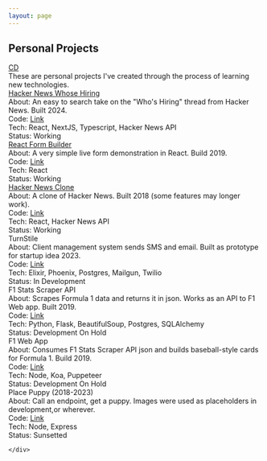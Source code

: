 ```yaml
---
layout: page  
---
```

<div class="page-container work-container">
    <div class="work-heading">
        <h2>Personal Projects</h2>
        <a href="/chris-del-portfolio">
            <div class="cir icon">CD</div>
        </a>
        <div>
            These are personal projects I've created through the process of learning new technologies. 
        </div>
    </div>
    <div class="work-content">
        <div class="work-project">
            <div>
                <a href="https://hackernews-whosehiring.vercel.app/2024/3">Hacker News Whose Hiring</a>
            </div>
            <div>
                About: An easy to search take on the "Who's Hiring" thread from Hacker News. Built 2024.  
            </div>
            <div>
                Code: <a href="https://github.com/chrisdel101/hackernews_whosehiring">Link</a>
            </div>
             <div>
                Tech: React, NextJS, Typescript, Hacker News API
            </div>
             <div>
                Status: Working
            </div>
        </div>
        <div class="work-project">
            <div>
                <a href="https://chrisdel101.github.io/reactFormBuilder/">React Form Builder</a>
            </div>
            <div>
                About: A very simple live form demonstration in React. Build 2019.  
            </div>
            <div>
                Code: <a href="https://github.com/chrisdel101/reactFormBuilder">Link</a>
            </div>
             <div>
                Tech: React
            </div>
             <div>
                Status: Working
            </div>
        </div>
        <div class="work-project">
            <div>
                <a href="https://chrisdel101.github.io/hackernews/#/">Hacker News Clone</a>
            </div>
            <div>
                About: A clone of Hacker News. Built 2018 (some features may longer work). 
            </div>
            <div>
                Code: <a href="https://github.com/chrisdel101/hackernews">Link</a>
            </div>
             <div>
                Tech: React, Hacker News API
            </div>
             <div>
                Status: Working
            </div>
        </div>
        <div class="work-project">
            <div>
                TurnStile
            </div>
            <div>
                About: Client management system sends SMS and email. Built as prototype for startup idea 2023.
            </div>
            <div>
                Code: <a href="https://github.com/chrisdel101/turnStile">Link</a>
            </div>
            <div>
                Tech: Elixir, Phoenix, Postgres, Mailgun, Twilio
            </div>
             <div>
                Status: In Development
            </div>
        </div>
        <div class="work-project">
            <div>
                F1 Stats Scraper API
            </div>
            <div>
                About: Scrapes Formula 1 data and returns it in json. Works as an API to F1 Web app. Built 2019.
            </div>
            <div>
                Code: <a href="https://github.com/chrisdel101/f1-api">Link</a>
            </div>
            <div>
                Tech: Python, Flask, BeautifulSoup, Postgres, SQLAlchemy
            </div>
             <div>
                Status: Development On Hold
            </div>
        </div>
        <div class="work-project">
            <div>
                F1 Web App
            </div>
            <div>
                About: Consumes F1 Stats Scraper API json and builds baseball-style cards for Formula 1. Build 2019.
            </div>
            <div>
                Code: <a href="https://github.com/chrisdel101/f1-web">Link</a>
            </div>
            <div>
                Tech: Node, Koa, Puppeteer
            </div>
             <div>
                Status: Development On Hold
            </div>
        </div>
        <div class="work-project">
            <div>
                Place Puppy (2018-2023)
            </div>
            <div>
                About: Call an endpoint, get a puppy. Images were used as placeholders in development,or wherever.
            </div>
            <div>
                Code: <a href="https://github.com/chrisdel101/place-puppy   ">Link</a>
            </div>
            <div>
                Tech: Node, Express
            </div>
             <div>
                Status: Sunsetted
            </div>
        </div>
        
    </div>
</div>
